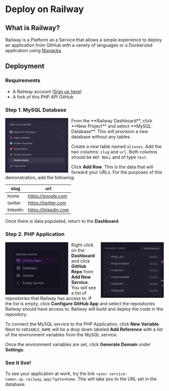 # Deploy on Railway

## What is Railway?

Railway is a Platform as a Service that allows a simple experience to deploy an application from GitHub with a variety of languages or a Dockerized application using [Nixpacks](https://nixpacks.com/docs/deploying/railway). 

## Deployment

### Requirements
* A Railway account ([Sign up here](https://railway.app?referralCode=IxhRN8))
* A fork of this PHP API GitHub

### Step 1. MySQL Database
<img src="railway-newproject.png" width="200" style="float:left; padding-right:10px;">
From the **Railway Dashboard**, click **New Project** and select **MySQL Database**. This will provision a new database without any tables. 

Create a new table named `aliases`. Add the two columns: `slug` and `url`. Both columns should be `NOT NULL` and of type `text`. 

Click **Add Row**. This is the data that will forward your URLs. For the purposes of this demonstration, add the following:

|slug|url|
|-|-|
|home|https://google.com|
|twitter|https://twitter.com|
|linkedin|https://linkedin.com|

Once there is data populated, return to the **Dashboard**.

### Step 2. PHP Application
<img src="railway-addservice.png" width="200" style="float:left; padding-right:10px;">
<img src="railway-variables.png" width="200" style="float:right; padding-left:10px;">


Right-click on the **Dashboard** and click **GitHub Repo** from **Add New Service**. You will see a list of repositories that Railway has access to. If the list is empty, click **Configure GitHub App** and select the repositories Railway should have access to. Railway will build and deploy the code in the repository. 

To connect the MySQL service to the PHP Application, click **New Variable**. Next to `VARIABLE_NAME` will be a drop down labeled **Add Reference** with a list of the environment variables from the MySQL service. 


Once the environment variables are set, click **Generate Domain** under **Settings**.

### See it live!

To see your application at work, try the link `<your-service-name>.up.railway.app/?goto=home`. This will take you to the URL set in the database.